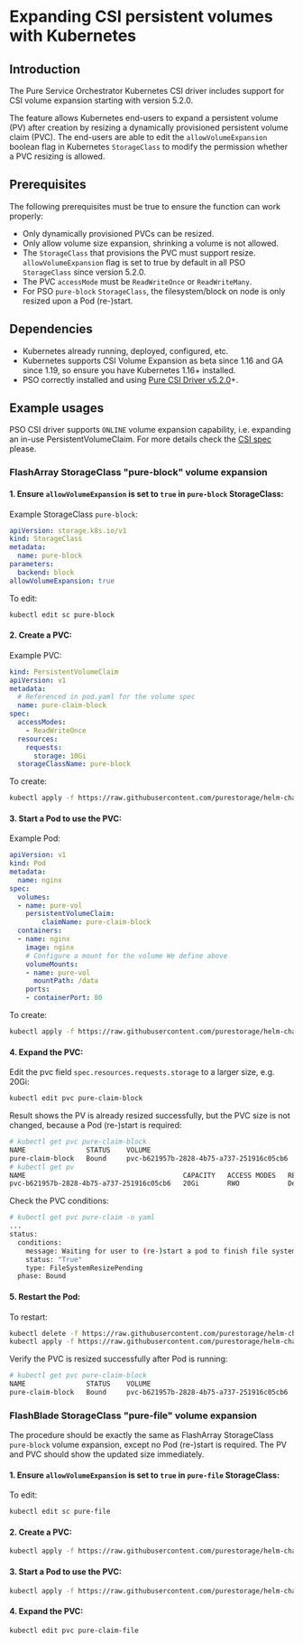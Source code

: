 
# Expanding CSI persistent volumes with Kubernetes

## Introduction

The Pure Service Orchestrator Kubernetes CSI driver includes support for CSI volume expansion starting with version 5.2.0.

The feature allows Kubernetes end-users to expand a persistent volume (PV) after creation by resizing a dynamically provisioned persistent volume claim (PVC).
The end-users are able to edit the `allowVolumeExpansion` boolean flag in Kubernetes `StorageClass` to modify the permission whether a PVC resizing is allowed. 

## Prerequisites

The following prerequisites must be true to ensure the function can work properly:

* Only dynamically provisioned PVCs can be resized.
* Only allow volume size expansion, shrinking a volume is not allowed.
* The `StorageClass` that provisions the PVC must support resize. `allowVolumeExpansion` flag is set to true by default in all PSO `StorageClass` since version 5.2.0.
* The PVC `accessMode` must be `ReadWriteOnce` or `ReadWriteMany`.
* For PSO `pure-block` `StorageClass`, the filesystem/block on node is only resized upon a Pod (re-)start. 

## Dependencies

* Kubernetes already running, deployed, configured, etc.
* Kubernetes supports CSI Volume Expansion as beta since 1.16 and GA since 1.19, so ensure you have Kubernetes 1.16+ installed.
* PSO correctly installed and using [Pure CSI Driver v5.2.0](https://github.com/purestorage/helm-charts/releases/tag/5.2.0)+.


## Example usages

PSO CSI driver supports `ONLINE` volume expansion capability, i.e. expanding an in-use PersistentVolumeClaim.
For more details check the [CSI spec](https://github.com/container-storage-interface/spec/blob/master/spec.md) please. 
 
### FlashArray StorageClass "pure-block" volume expansion

#### 1. Ensure `allowVolumeExpansion` is set to `true` in `pure-block` StorageClass:

Example StorageClass `pure-block`:
```yaml
apiVersion: storage.k8s.io/v1
kind: StorageClass
metadata:
  name: pure-block
parameters:
  backend: block
allowVolumeExpansion: true
```
To edit:
```bash
kubectl edit sc pure-block
```

#### 2. Create a PVC:

Example PVC:
```yaml
kind: PersistentVolumeClaim
apiVersion: v1
metadata:
  # Referenced in pod.yaml for the volume spec
  name: pure-claim-block
spec:
  accessModes:
    - ReadWriteOnce
  resources:
    requests:
      storage: 10Gi
  storageClassName: pure-block
```
To create:
```bash
kubectl apply -f https://raw.githubusercontent.com/purestorage/helm-charts/master/docs/examples/volexpansion/pvc-block.yaml
```

#### 3. Start a Pod to use the PVC:

Example Pod:
```yaml
apiVersion: v1
kind: Pod
metadata:
  name: nginx
spec:
  volumes:
  - name: pure-vol
    persistentVolumeClaim:
        claimName: pure-claim-block
  containers:
  - name: nginx
    image: nginx
    # Configure a mount for the volume We define above
    volumeMounts:
    - name: pure-vol
      mountPath: /data
    ports:
    - containerPort: 80
```
To create:
```bash
kubectl apply -f https://raw.githubusercontent.com/purestorage/helm-charts/master/docs/examples/volexpansion/pod-block.yaml
```

#### 4. Expand the PVC:

Edit the pvc field `spec.resources.requests.storage` to a larger size, e.g. 20Gi:
```bash
kubectl edit pvc pure-claim-block
```
Result shows the PV is already resized successfully, but the PVC size is not changed, because a Pod (re-)start is required:
```bash
# kubectl get pvc pure-claim-block
NAME               STATUS    VOLUME                                     CAPACITY   ACCESS MODES   STORAGECLASS   AGE
pure-claim-block   Bound     pvc-b621957b-2828-4b75-a737-251916c05cb6   10Gi       RWO            pure-block     56s
# kubectl get pv
NAME                                       CAPACITY   ACCESS MODES   RECLAIM POLICY   STATUS    CLAIM                      STORAGECLASS   REASON    AGE
pvc-b621957b-2828-4b75-a737-251916c05cb6   20Gi       RWO            Delete           Bound     default/pure-claim-block   pure-block               68s
```
Check the PVC conditions:
```bash
# kubectl get pvc pure-claim -o yaml
...
status:
  conditions:
    message: Waiting for user to (re-)start a pod to finish file system resize of volume on node.
    status: "True"
    type: FileSystemResizePending
  phase: Bound
```

#### 5. Restart the Pod:

To restart:
```bash
kubectl delete -f https://raw.githubusercontent.com/purestorage/helm-charts/master/docs/examples/volexpansion/pod-block.yaml
kubectl apply -f https://raw.githubusercontent.com/purestorage/helm-charts/master/docs/examples/volexpansion/pod-block.yaml
```
Verify the PVC is resized successfully after Pod is running:
```bash
# kubectl get pvc pure-claim-block
NAME               STATUS    VOLUME                                     CAPACITY   ACCESS MODES   STORAGECLASS   AGE
pure-claim-block   Bound     pvc-b621957b-2828-4b75-a737-251916c05cb6   20Gi       RWO            pure-block     2m46s
```

### FlashBlade StorageClass "pure-file" volume expansion

The procedure should be exactly the same as FlashArray StorageClass `pure-block` volume expansion, except no Pod (re-)start is required.
The PV and PVC should show the updated size immediately.

#### 1. Ensure `allowVolumeExpansion` is set to `true` in `pure-file` StorageClass:

To edit:
```bash
kubectl edit sc pure-file
```

#### 2. Create a PVC:

```bash
kubectl apply -f https://raw.githubusercontent.com/purestorage/helm-charts/master/docs/examples/volexpansion/pvc-file.yaml
```

#### 3. Start a Pod to use the PVC:

```bash
kubectl apply -f https://raw.githubusercontent.com/purestorage/helm-charts/master/docs/examples/volexpansion/pod-file.yaml
```

#### 4. Expand the PVC:

```bash
kubectl edit pvc pure-claim-file
```
